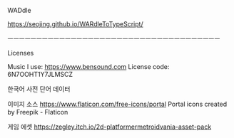 WADdle

https://seojing.github.io/WARdleToTypeScript/

ㅡㅡㅡㅡㅡㅡㅡㅡㅡㅡㅡㅡㅡㅡㅡㅡㅡㅡㅡㅡㅡㅡㅡㅡㅡㅡㅡㅡㅡㅡㅡㅡㅡㅡㅡㅡㅡ

Licenses

Music I use: https://www.bensound.com
License code: 6N7OOHT1Y7JLMSCZ

한국어 사전 단어 데이터


이미지 소스
https://www.flaticon.com/free-icons/portal 
Portal icons created by Freepik - Flaticon

게임 에셋
https://zegley.itch.io/2d-platformermetroidvania-asset-pack
